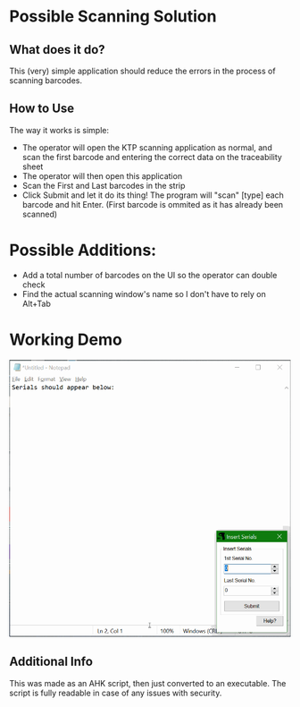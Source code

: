 # Possible Scanning Solution

## What does it do?
This (very) simple application should reduce the errors in the process of scanning barcodes. 

## How to Use
The way it works is simple:
* The operator will open the KTP scanning application as normal, and scan the first barcode and entering the correct data on the traceability sheet
* The operator will then open this application
* Scan the First and Last barcodes in the strip
* Click Submit and let it do its thing! The program will "scan" [type] each barcode and hit Enter. (First barcode is ommited as it has already been scanned)

# Possible Additions:
* Add a total number of barcodes on the UI so the operator can double check
* Find the actual scanning window's name so I don't have to rely on Alt+Tab

# Working Demo
![AppDemo](Demo.gif)

## Additional Info
This was made as an AHK script, then just converted to an executable. The script is fully readable in case of any issues with security.
